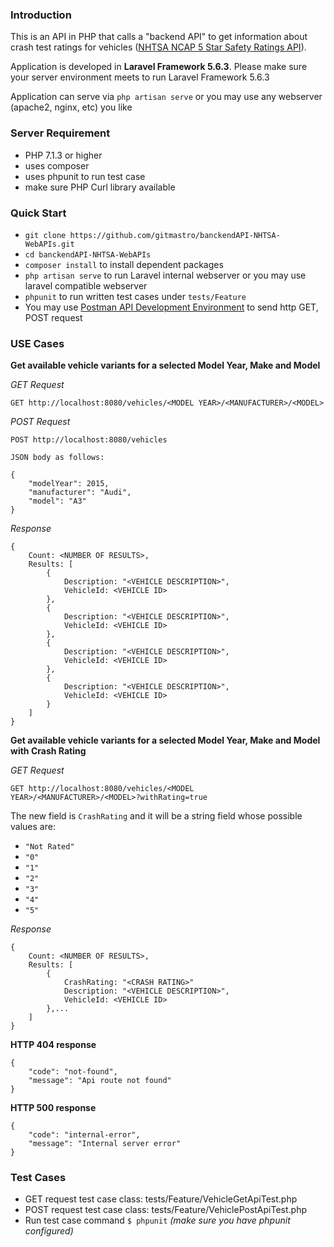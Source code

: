 ### Introduction

This is an API in PHP that calls a "backend API" to get information about crash test ratings for vehicles ([NHTSA NCAP 5 Star Safety Ratings API](https://one.nhtsa.gov/webapi/Default.aspx?SafetyRatings/API/5)).

Application is developed in **Laravel Framework 5.6.3**. Please make sure your server environment meets to run Laravel Framework 5.6.3

Application can serve via ```php artisan serve``` or you may use any webserver (apache2, nginx, etc) you like 

### Server Requirement
- PHP 7.1.3 or higher
- uses composer 
- uses phpunit to run test case
- make sure PHP Curl library available

### Quick Start
- `git clone https://github.com/gitmastro/banckendAPI-NHTSA-WebAPIs.git`
- `cd banckendAPI-NHTSA-WebAPIs`
- `composer install` to install dependent packages
- `php artisan serve` to run Laravel internal webserver or you may use laravel compatible webserver
- `phpunit` to run written test cases under `tests/Feature`
- You may use [Postman API Development Environment](https://www.getpostman.com/) to send http GET, POST request
  

### USE Cases 

**Get available vehicle variants for a selected Model Year, Make and Model**  

*GET Request* 
```
GET http://localhost:8080/vehicles/<MODEL YEAR>/<MANUFACTURER>/<MODEL>
```

*POST Request* 
```
POST http://localhost:8080/vehicles

JSON body as follows:

{
    "modelYear": 2015,
    "manufacturer": "Audi",
    "model": "A3"
}
```

*Response* 
```
{
    Count: <NUMBER OF RESULTS>,
    Results: [
        {
            Description: "<VEHICLE DESCRIPTION>",
            VehicleId: <VEHICLE ID>
        },
        {
            Description: "<VEHICLE DESCRIPTION>",
            VehicleId: <VEHICLE ID>
        },
        {
            Description: "<VEHICLE DESCRIPTION>",
            VehicleId: <VEHICLE ID>
        },
        {
            Description: "<VEHICLE DESCRIPTION>",
            VehicleId: <VEHICLE ID>
        }
    ]
}
```


**Get available vehicle variants for a selected Model Year, Make and Model with Crash Rating** 

*GET Request* 
```
GET http://localhost:8080/vehicles/<MODEL YEAR>/<MANUFACTURER>/<MODEL>?withRating=true
```

The new field is `CrashRating` and it will be a string field whose possible values are:

* `"Not Rated"`
* `"0"`
* `"1"`
* `"2"`
* `"3"`
* `"4"`
* `"5"`

*Response* 

```
{
    Count: <NUMBER OF RESULTS>,
    Results: [
        {
            CrashRating: "<CRASH RATING>"
            Description: "<VEHICLE DESCRIPTION>",
            VehicleId: <VEHICLE ID>
        },...
    ]
}
``` 

**HTTP 404 response**
```
{
    "code": "not-found",
    "message": "Api route not found"
}
``` 
**HTTP 500 response**
```
{
    "code": "internal-error",
    "message": "Internal server error"
}
``` 

### Test Cases 
 
- GET request test case class: tests/Feature/VehicleGetApiTest.php
- POST request test case class: tests/Feature/VehiclePostApiTest.php
- Run test case command `$ phpunit` _(make sure you have phpunit configured)_
